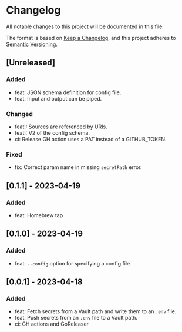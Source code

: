 # Changelog

All notable changes to this project will be documented in this file.

The format is based on [Keep a Changelog](https://keepachangelog.com/en/1.0.0/),
and this project adheres to [Semantic Versioning](https://semver.org/spec/v2.0.0.html).

## [Unreleased]

### Added

-   feat: JSON schema definition for config file.
-   feat: Input and output can be piped.

### Changed

-   feat!: Sources are referenced by URIs.
-   feat!: V2 of the config schema.
-   ci: Release GH action uses a PAT instead of a GITHUB_TOKEN.

### Fixed

-   fix: Correct param name in missing `secretPath` error.

## [0.1.1] - 2023-04-19

### Added

-   feat: Homebrew tap

## [0.1.0] - 2023-04-19

### Added

-   feat: `--config` option for specifying a config file

## [0.0.1] - 2023-04-18

### Added

-   feat: Fetch secrets from a Vault path and write them to an `.env` file.
-   feat: Push secrets from an `.env` file to a Vault path.
-   ci: GH actions and GoReleaser

